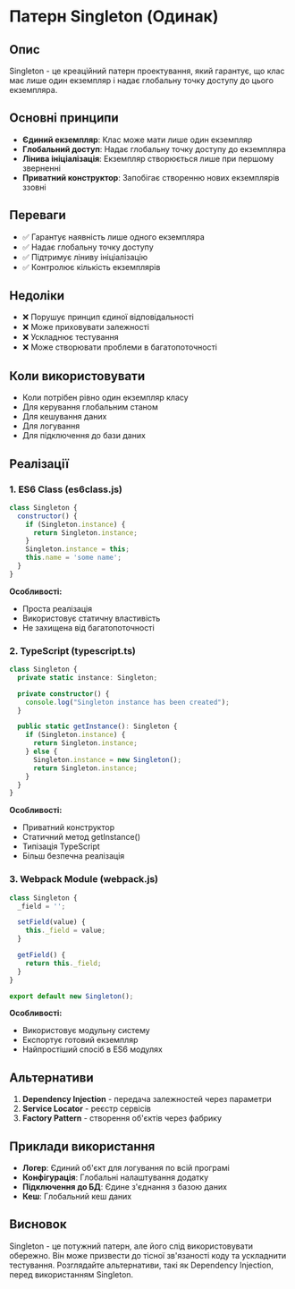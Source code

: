 # Патерн Singleton (Одинак)

## Опис

Singleton - це креаційний патерн проектування, який гарантує, що клас має лише один екземпляр і надає глобальну точку доступу до цього екземпляра.

## Основні принципи

- **Єдиний екземпляр**: Клас може мати лише один екземпляр
- **Глобальний доступ**: Надає глобальну точку доступу до екземпляра
- **Лінива ініціалізація**: Екземпляр створюється лише при першому зверненні
- **Приватний конструктор**: Запобігає створенню нових екземплярів ззовні

## Переваги

- ✅ Гарантує наявність лише одного екземпляра
- ✅ Надає глобальну точку доступу
- ✅ Підтримує ліниву ініціалізацію
- ✅ Контролює кількість екземплярів

## Недоліки

- ❌ Порушує принцип єдиної відповідальності
- ❌ Може приховувати залежності
- ❌ Ускладнює тестування
- ❌ Може створювати проблеми в багатопоточності

## Коли використовувати

- Коли потрібен рівно один екземпляр класу
- Для керування глобальним станом
- Для кешування даних
- Для логування
- Для підключення до бази даних

## Реалізації

### 1. ES6 Class (es6class.js)

```javascript
class Singleton {
  constructor() {
    if (Singleton.instance) {
      return Singleton.instance;
    }
    Singleton.instance = this;
    this.name = 'some name';
  }
}
```

**Особливості:**
- Проста реалізація
- Використовує статичну властивість
- Не захищена від багатопоточності

### 2. TypeScript (typescript.ts)

```typescript
class Singleton {
  private static instance: Singleton;

  private constructor() {
    console.log("Singleton instance has been created");
  }

  public static getInstance(): Singleton {
    if (Singleton.instance) {
      return Singleton.instance;
    } else {
      Singleton.instance = new Singleton();
      return Singleton.instance;
    }
  }
}
```

**Особливості:**
- Приватний конструктор
- Статичний метод getInstance()
- Типізація TypeScript
- Більш безпечна реалізація

### 3. Webpack Module (webpack.js)

```javascript
class Singleton {
  _field = '';

  setField(value) {
    this._field = value;
  }

  getField() {
    return this._field;
  }
}

export default new Singleton();
```

**Особливості:**
- Використовує модульну систему
- Експортує готовий екземпляр
- Найпростіший спосіб в ES6 модулях

## Альтернативи

1. **Dependency Injection** - передача залежностей через параметри
2. **Service Locator** - реєстр сервісів
3. **Factory Pattern** - створення об'єктів через фабрику

## Приклади використання

- **Логер**: Єдиний об'єкт для логування по всій програмі
- **Конфігурація**: Глобальні налаштування додатку
- **Підключення до БД**: Єдине з'єднання з базою даних
- **Кеш**: Глобальний кеш даних

## Висновок

Singleton - це потужний патерн, але його слід використовувати обережно. Він може призвести до тісної зв'язаності коду та ускладнити тестування. Розглядайте альтернативи, такі як Dependency Injection, перед використанням Singleton.
